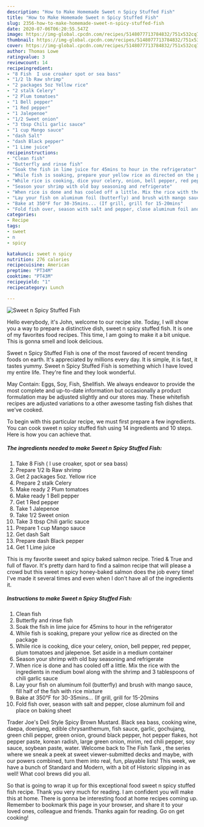 ```yaml
---
description: "How to Make Homemade Sweet n Spicy Stuffed Fish"
title: "How to Make Homemade Sweet n Spicy Stuffed Fish"
slug: 2356-how-to-make-homemade-sweet-n-spicy-stuffed-fish
date: 2020-07-06T06:20:55.547Z
image: https://img-global.cpcdn.com/recipes/5148077713784832/751x532cq70/sweet-n-spicy-stuffed-fish-recipe-main-photo.jpg
thumbnail: https://img-global.cpcdn.com/recipes/5148077713784832/751x532cq70/sweet-n-spicy-stuffed-fish-recipe-main-photo.jpg
cover: https://img-global.cpcdn.com/recipes/5148077713784832/751x532cq70/sweet-n-spicy-stuffed-fish-recipe-main-photo.jpg
author: Thomas Lowe
ratingvalue: 3
reviewcount: 14
recipeingredient:
- "8 Fish  I use croaker spot or sea bass"
- "1/2 lb Raw shrimp"
- "2 packages 5oz Yellow rice"
- "2 stalk Celery"
- "2 Plum tomatoes"
- "1 Bell pepper"
- "1 Red pepper"
- "1 Jalepenoe"
- "1/2 Sweet onion"
- "3 tbsp Chili garlic sauce"
- "1 cup Mango sauce"
- "dash Salt"
- "dash Black pepper"
- "1 Lime juice"
recipeinstructions:
- "Clean fish"
- "Butterfly and rinse fish"
- "Soak the fish in lime juice for 45mins to hour in the refrigerator"
- "While fish is soaking, prepare your yellow rice as directed on the package"
- "While rice is cooking, dice your celery, onion, bell pepper, red pepper, plum tomatoes and jalepenoe. Set aside in a medium container"
- "Season your shrimp with old bay seasoning and refrigerate"
- "When rice is done and has cooled off a little. Mix the rice with the  ingredients in medium bowl along with the shrimp and 3 tablespoons of chili garlic sauce"
- "Lay your fish on aluminum foil (butterfly) and brush with mango sauce, fill half of the fish with rice mixture"
- "Bake at 350°F for 30-35mins... (If grill, grill for 15-20mins"
- "Fold fish over, season with salt and pepper, close aluminum foil and place on baking sheet"
categories:
- Recipe
tags:
- sweet
- n
- spicy

katakunci: sweet n spicy 
nutrition: 276 calories
recipecuisine: American
preptime: "PT34M"
cooktime: "PT43M"
recipeyield: "1"
recipecategory: Lunch

---
```



![Sweet n Spicy Stuffed Fish](https://img-global.cpcdn.com/recipes/5148077713784832/751x532cq70/sweet-n-spicy-stuffed-fish-recipe-main-photo.jpg)

Hello everybody, it's John, welcome to our recipe site. Today, I will show you a way to prepare a distinctive dish, sweet n spicy stuffed fish. It is one of my favorites food recipes. This time, I am going to make it a bit unique. This is gonna smell and look delicious.

Sweet n Spicy Stuffed Fish is one of the most favored of recent trending foods on earth. It's appreciated by millions every day. It is simple, it is fast, it tastes yummy. Sweet n Spicy Stuffed Fish is something which I have loved my entire life. They're fine and they look wonderful.

May Contain: Eggs, Soy, Fish, Shellfish. We always endeavor to provide the most complete and up-to-date information but occasionally a product formulation may be adjusted slightly and our stores may. These whitefish recipes are adjusted variations to a other awesome tasting fish dishes that we&#39;ve cooked.


To begin with this particular recipe, we must first prepare a few ingredients. You can cook sweet n spicy stuffed fish using 14 ingredients and 10 steps. Here is how you can achieve that.

<!--inarticleads1-->

##### The ingredients needed to make Sweet n Spicy Stuffed Fish:

1. Take 8 Fish ( I use croaker, spot or sea bass)
1. Prepare 1/2 lb Raw shrimp
1. Get 2 packages 5oz. Yellow rice
1. Prepare 2 stalk Celery
1. Make ready 2 Plum tomatoes
1. Make ready 1 Bell pepper
1. Get 1 Red pepper
1. Take 1 Jalepenoe
1. Take 1/2 Sweet onion
1. Take 3 tbsp Chili garlic sauce
1. Prepare 1 cup Mango sauce
1. Get dash Salt
1. Prepare dash Black pepper
1. Get 1 Lime juice


This is my favorite sweet and spicy baked salmon recipe. Tried &amp; True and full of flavor. It&#39;s pretty darn hard to find a salmon recipe that will please a crowd but this sweet n spicy honey-baked salmon does the job every time! I&#39;ve made it several times and even when I don&#39;t have all of the ingredients it. 

<!--inarticleads2-->

##### Instructions to make Sweet n Spicy Stuffed Fish:

1. Clean fish
1. Butterfly and rinse fish
1. Soak the fish in lime juice for 45mins to hour in the refrigerator
1. While fish is soaking, prepare your yellow rice as directed on the package
1. While rice is cooking, dice your celery, onion, bell pepper, red pepper, plum tomatoes and jalepenoe. Set aside in a medium container
1. Season your shrimp with old bay seasoning and refrigerate
1. When rice is done and has cooled off a little. Mix the rice with the  ingredients in medium bowl along with the shrimp and 3 tablespoons of chili garlic sauce
1. Lay your fish on aluminum foil (butterfly) and brush with mango sauce, fill half of the fish with rice mixture
1. Bake at 350°F for 30-35mins... (If grill, grill for 15-20mins
1. Fold fish over, season with salt and pepper, close aluminum foil and place on baking sheet


Trader Joe&#39;s Deli Style Spicy Brown Mustard. Black sea bass, cooking wine, daepa, doenjang, edible chrysanthemum, fish sauce, garlic, gochujang, green chili pepper, green onion, ground black pepper, hot pepper flakes, hot pepper paste, korean radish, large green onion, mirim, red chili pepper, soy sauce, soybean paste, water. Welcome back to The Fish Tank , the series where we sneak a peek at sweet viewer-submitted decks and maybe, with our powers combined, turn them into real, fun, playable lists! This week, we have a bunch of Standard and Modern, with a bit of Historic slipping in as well! What cool brews did you all. 

So that is going to wrap it up for this exceptional food sweet n spicy stuffed fish recipe. Thank you very much for reading. I am confident you will make this at home. There is gonna be interesting food at home recipes coming up. Remember to bookmark this page in your browser, and share it to your loved ones, colleague and friends. Thanks again for reading. Go on get cooking!
